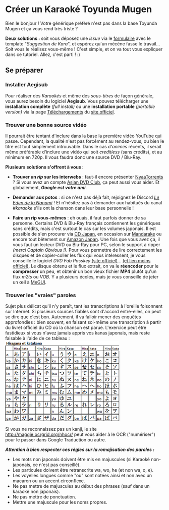 # Créer un Karaoké Toyunda Mugen

Bien le bonjour ! Votre générique préféré n'est pas dans la base Toyunda Mugen et ça vous rend très triste ?

**Deux solutions :** soit vous déposez une *issue* via le [formulaire](https://lab.shelter.moe/toyundamugen/times/issues/new) avec le template "*Suggestion de Kara*", et espérez qu'un mécène fasse le travail... Soit vous le réalisez vous-même ! C'est simple, et on va tout vous expliquer dans ce tutoriel. Allez, c'est parti ! :)

## Se préparer

### Installer Aegisub
Pour réaliser des *Karaokés* et même des *sous-titres* de façon générale, vous aurez besoin du logiciel **Aegisub**. Vous pouvez télécharger une **installation complète** *(full install)* ou une **installation portable** *(portable version)* via la page [Téléchargements](http://www.aegisub.org/downloads) du [site officiel](http://www.aegisub.org).


### Trouver une bonne source vidéo
Il pourrait être tentant d'inclure dans la base la première vidéo YouTube qui passe. Cependant, la qualité n'est pas forcément au rendez-vous, ou bien le titre est tout simplement introuvable. Dans le cas d'*animés* récents, il serait même préférable d'inclure une vidéo qui soit *creditless* (sans crédits), et au minimum en 720p. Il vous faudra donc une source DVD / Blu-Ray.

**Plusieurs solutions s'offrent à vous :**

* **Trouver un *rip* sur les interwebs** : faut-il encore présenter [NyaaTorrents](http://nyaa.si) ? Si vous avez un compte [Asian DVD Club](https://asiandvdclub.org), ça peut aussi vous aider. Et globalement, ***Google est votre ami***.

* **Demander aux potos** : si ce n'est pas déjà fait, rejoignez le Discord [*Le Eden de la Nanami*](https://discordapp.com/invite/a8dMYek) ! Et n'hésitez pas à demander aux habitués du canal *#karaoke* s'ils ont la chanson dans leur base personnelle !

* **Faire un rip vous-mêmes** : eh ouais, il faut parfois donner de sa personne. Certains DVD & Blu-Ray français contiennent les génériques sans crédits, mais c'est surtout le cas sur les volumes japonais. Il est possible de s'en procurer via [CD Japan](http://www.cdjapan.co.jp), en occasion sur [Mandarake](https://mandarake.co.jp)  ou encore tout bêtement sur [Amazon Japan](http://amazon.co.jp). Une fois que vous avez ça, il vous faut un lecteur DVD ou Blu-Ray pour PC, selon le support à ripper *(merci Captain Obvious !)*. Pour vous permettre de lire correctement les disques et de copier-coller les flux qui vous intéressent, je vous conseille le logiciel *DVD Fab Passkey* [(site officiel)](http://fr.dvdfab.cn/passkey-lite.htm)... [(et lien moins officiel)](https://mega.nz/#!tR5GVCRA!1HacBl2VOq-ee-oFOaZ285KXCr-NEJV5KSj8EceHL4A). Le disque obtenu et le flux extrait, on va le **réencoder** pour le **compresser** un peu, et obtenir un bon vieux fichier **MP4** plutôt qu'un flux *m2ts* ou *VOB*. Y a plusieurs écoles, mais je vous conseille de jeter un œil à [MeGUI](https://sourceforge.net/projects/megui/). 


### Trouver les "vraies" paroles
Sujet plus délicat qu'il n'y paraît, tant les transcriptions à l'oreille foisonnent sur Internet. Si plusieurs sources fiables sont d'accord entre-elles, on peut se dire que c'est bon. Autrement, il va falloir mener des enquêtes approfondies : bien souvent, en faisant soi-même une transcription à partir du livret officiel du CD où la chanson est parue. L'exercice peut être fastidieux si vous n'avez jamais appris vos kanas japonais, mais reste faisable à l'aide de ce tableau :
![](img_tutos/TableKana.png)

Si vous ne reconnaissez pas un kanji, le site http://maggie.ocrgrid.org/nhocr/ peut vous aider à le OCR ("numériser") pour le passer dans Google Traduction ou autre.

***Attention à bien respecter ces règles sur la romajisation des paroles :***

* Les mots non japonais doivent être mis en majuscules (si Karaoké non-japonais, ce n'est pas conseillé).
* Les particules doivent être retranscrite wa, wo, he (et non wa, o, e).
* Les voyelles longues comme "ou" sont notées ainsi et non avec un macaron ou un accent circonflexe.
* Ne pas mettre de majuscules au début des phrases (sauf dans un karaoke non japonais).
* Ne pas mettre de ponctuation.
* Mettre une majuscule pour les noms propres.